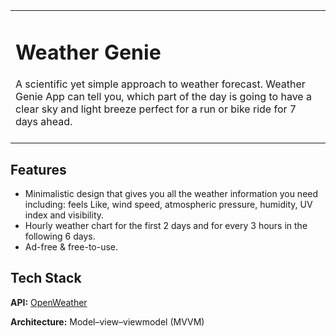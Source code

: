 <table>
  <tr>
    <td> <h1>Weather Genie</h1> A scientific yet simple approach to weather forecast. 
      Weather Genie App can tell you, which part of the day is going to have a clear sky and light breeze perfect for a run or bike ride for 7 days ahead.<br></br>
</td>
  </tr>
</table>

## Features
- Minimalistic design that gives you all the weather information you need including: feels Like, wind speed, atmospheric pressure, humidity, UV index and visibility.
- Hourly weather chart for the first 2 days and for every 3 hours in the following 6 days.
- Ad-free & free-to-use.

## Tech Stack

**API:** [OpenWeather](https://openweathermap.org/api)

**Architecture:** Model–view–viewmodel (MVVM)
